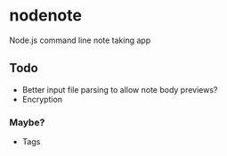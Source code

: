 # nodenote

Node.js command line note taking app

## Todo

* Better input file parsing to allow note body previews?
* Encryption

### Maybe?

* Tags